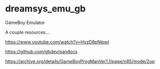# dreamsys_emu_gb
GameBoy Emulator

A couple resources...

https://www.youtube.com/watch?v=HyzD8pNlpwI

https://github.com/gbdev/pandocs

https://archive.org/details/GameBoyProgManVer1.1/page/n85/mode/2up


